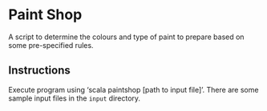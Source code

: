 # Paint Shop

A script to determine the colours and type of paint to prepare based on some pre-specified rules.

## Instructions

Execute program using ‘scala paintshop [path to input file]’. There are some sample input files in the `input` directory.
